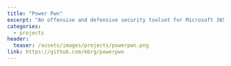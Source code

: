 ```yaml
---
title: "Power Pwn"
excerpt: "An offensive and defensive security toolset for Microsoft 365 focused on Power Platform"
categories:
  - projects
header:
  teaser: /assets/images/projects/powerpwn.png
link: https://github.com/mbrg/powerpwn
---
```

